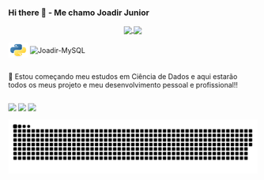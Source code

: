 ### Hi there 👋 - Me chamo Joadir Junior

<div align="center">
  <a href="https://github.com/TMKaT">
    <img align="center" src="https://github-readme-stats.vercel.app/api?username=TMKaT&theme=calm&show_icons=true" />
   </a>
  <a href="https://github.com/TMKaT">
   <img align="center" src="https://github-readme-stats.vercel.app/api/top-langs/?username=TMKaT&theme=calm&layout=compact" />
  </a>
</div>
  
<div align="left" style="display: inline_block"><br>
  <img align="center" alt="Joadir-Python" height="30" width="40" src="https://raw.githubusercontent.com/devicons/devicon/master/icons/python/python-original.svg" />
  <img align="center" alt="Joadir-MySQL" height="30" width="40" src="https://cdn.jsdelivr.net/gh/devicons/devicon/icons/mysql/mysql-original.svg" />


##

📘 Estou começando meu estudos em Ciência de Dados e aqui estarão todos os meus projeto e meu desenvolvimento pessoal e profissional!!

##
  
  
  
<div> 
  <a href = "mailto:junior.jdj@hotmail.com"><img src="https://img.shields.io/badge/Microsoft_Outlook-0078D4?style=for-the-badge&logo=microsoft-outlook&logoColor=whit" target="_blank"></a>
  <a href = "mailto:junior.jdj1@gmail.com"><img src="https://img.shields.io/badge/-Gmail-%23333?style=for-the-badge&logo=gmail&logoColor=white" target="_blank"></a>
  <a href = "www.linkedin.com/in/joadir/" target="_blank"><img src="https://img.shields.io/badge/-LinkedIn-%230077B5?style=for-the-badge&logo=linkedin&logoColor=white" target="_blank"></a> 
  
  ![Snake animation](https://github.com/TMKaT/TMKaT/blob/output/github-contribution-grid-snake.svg)
  
</div>
